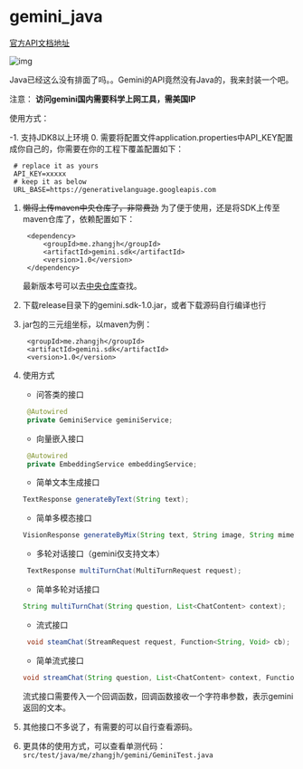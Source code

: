 # gemini_java
[官方API文档地址](https://ai.google.dev/docs/gemini_api_overview?hl=zh-cn)

![img](https://github.com/zhangjh/gemini_sdk/assets/3371714/a6e7e799-b13d-4b54-be16-5ff5128c9407)

Java已经这么没有排面了吗。。Gemini的API竟然没有Java的，我来封装一个吧。

注意：
**访问gemini国内需要科学上网工具，需美国IP**

使用方式：

-1. 支持JDK8以上环境
0. 需要将配置文件application.properties中API_KEY配置成你自己的，你需要在你的工程下覆盖配置如下：
   ```text
    # replace it as yours
    API_KEY=xxxxx
    # keep it as below
    URL_BASE=https://generativelanguage.googleapis.com
   ```
1. ~~懒得上传maven中央仓库了，非常费劲~~
   为了便于使用，还是将SDK上传至maven仓库了，依赖配置如下：
   ```maven
    <dependency>
        <groupId>me.zhangjh</groupId>
        <artifactId>gemini.sdk</artifactId>
        <version>1.0</version>
    </dependency>
   ```
   最新版本号可以去[中央仓库]()查找。
2. 下载release目录下的gemini.sdk-1.0.jar，或者下载源码自行编译也行
3. jar包的三元组坐标，以maven为例：
   ```maven
    <groupId>me.zhangjh</groupId>
    <artifactId>gemini.sdk</artifactId>
    <version>1.0</version>
   ```
4. 使用方式

   - 问答类的接口
   ```java
    @Autowired
    private GeminiService geminiService;
   ```
   
   - 向量嵌入接口
   ```java
    @Autowired
    private EmbeddingService embeddingService;
   ```
   
   - 简单文本生成接口
   ```java
   TextResponse generateByText(String text);
   ```
   - 简单多模态接口
   ```java
   VisionResponse generateByMix(String text, String image, String mimeType);
   ```
   - 多轮对话接口（gemini仅支持文本）
   ```java
    TextResponse multiTurnChat(MultiTurnRequest request);
   ```
   - 简单多轮对话接口
   ```java
   String multiTurnChat(String question, List<ChatContent> context);
   ```
   - 流式接口
   ```java
    void steamChat(StreamRequest request, Function<String, Void> cb);
   ```
   - 简单流式接口
   ```java
   void streamChat(String question, List<ChatContent> context, Function<String, Void> cb);
   ```
   流式接口需要传入一个回调函数，回调函数接收一个字符串参数，表示gemini返回的文本。
5. 其他接口不多说了，有需要的可以自行查看源码。
6. 更具体的使用方式，可以查看单测代码：
   ```src/test/java/me/zhangjh/gemini/GeminiTest.java```
